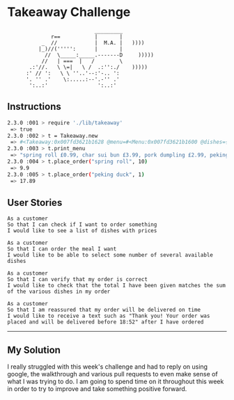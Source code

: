 Takeaway Challenge
==================
```
                            _________
              r==           |       |
           _  //            |  M.A. |   ))))
          |_)//(''''':      |       |
            //  \_____:_____.-------D     )))))
           //   | ===  |   /        \
       .:'//.   \ \=|   \ /  .:'':./    )))))
      :' // ':   \ \ ''..'--:'-.. ':
      '. '' .'    \:.....:--'.-'' .'
       ':..:'                ':..:'

 ```

Instructions
-------

```sh
2.3.0 :001 > require './lib/takeaway'
 => true
2.3.0 :002 > t = Takeaway.new
 => #<Takeaway:0x007fd3621b1628 @menu=#<Menu:0x007fd3621b1600 @dishes={"spring roll"=>0.99, "char sui bun"=>3.99, "pork dumpling"=>2.99, "peking duck"=>7.99, "fu-king fried rice"=>5.99}>, @order=#<Order:0x007fd3621b1588 @dishes={}, @menu=#<Menu:0x007fd3621b1600 @dishes={"spring roll"=>0.99, "char sui bun"=>3.99, "pork dumpling"=>2.99, "peking duck"=>7.99, "fu-king fried rice"=>5.99}>>>
2.3.0 :003 > t.print_menu
 => "spring roll £0.99, char sui bun £3.99, pork dumpling £2.99, peking duck £7.99, fu-king fried rice £5.99"
2.3.0 :004 > t.place_order("spring roll", 10)
 => 9.9
2.3.0 :005 > t.place_order("peking duck", 1)
 => 17.89
 ```

User Stories
-----

```
As a customer
So that I can check if I want to order something
I would like to see a list of dishes with prices

As a customer
So that I can order the meal I want
I would like to be able to select some number of several available dishes

As a customer
So that I can verify that my order is correct
I would like to check that the total I have been given matches the sum of the various dishes in my order

As a customer
So that I am reassured that my order will be delivered on time
I would like to receive a text such as "Thank you! Your order was placed and will be delivered before 18:52" after I have ordered
```
------------------

My Solution
-----

I really struggled with this week's challenge and had to reply on using google, the walkthrough and various pull requests to even make sense of what I was trying to do. I am going to spend time on it throughout this week in order to try to improve and take something positive forward.